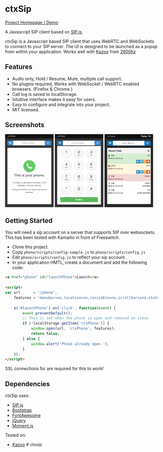 # ctxSip

[Project Homepage / Demo](https://collecttix.github.io/ctxSip/)

A Javascript SIP client based on [SIP.js](http://sipjs.com/).

ctxSip is a Javascript based SIP client that uses WebRTC and WebSockets to connect to your SIP server.  The UI is designed to be launched as a popup from within your application.  Works well with [Kazoo](https://github.com/2600hz/kazoo) from [2600hz](http://2600hz.com)

## Features

- Audio only, Hold / Resume, Mute, multiple call support.
- No plugins required, Works with WebSocket / WebRTC enabled browsers. (Firefox & Chrome.)
- Call log is saved to localStorage.
- Intuitive interface makes it easy for users.
- Easy to configure and integrate into your project.
- MIT licensed.

## Screenshots

<img src="img/screenshots/1.png" width="160" height="240">
<img src="img/screenshots/2.png" width="160" height="240">
<img src="img/screenshots/3.png" width="160" height="240">

## Getting Started

You will need a sip account on a server that supports SIP over websockets.  This has been tested with
Kamailio in front of Freeswitch.

- Clone this project.
- Copy `phone/scripts/config-sample.js` to `phone/scripts/config.js`
- Edit `phone/scripts/config.js` to reflect your sip account.
- In your application HMTL, create a document and add the following code:

```html
<a href="phone" id="launchPhone">Launch</a>

<script>
var url      = '/phone',
    features = 'menubar=no,location=no,resizable=no,scrollbars=no,status=no,addressbar=no,width=320,height=480';

    $('#launchPhone').on('click', function(event) {
        event.preventDefault();
        // This is set when the phone is open and removed on close
        if (!localStorage.getItem('ctxPhone')) {
            window.open(url, 'ctxPhone', features);
            return false;
        } else {
            window.alert('Phone already open.');
        }
    });
</script>
```

SSL connections for are required for this to work!


## Dependencies

ctxSip uses:

- [SIP.js](http://sipjs.com/)
- [Bootstrap](http://getbootstrap.com/)
- [FontAwesome](http://fortawesome.github.io/Font-Awesome/)
- [jQuery](http://jquery.com/)
- [Moment.js](http://momentjs.com/)

Tested on:

- [Kazoo](http://2600hz.com)
#   c t x s i p 
 
 